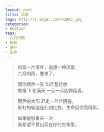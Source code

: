 ```yaml
---
layout: post
title: 风景
logo: http://i.imgur.com/w28AJ.jpg
categories:
- Emotion
tags:
- 六月的雨
- 彩虹
- 落叶
- 生命
---
```



> 拾取一片落叶，遐想一种风景,                 
> 六月的雨，要来了。

> 而你嫣然一笑 如含苞待放                
> 蝴蝶飞 花满天 一朵一朵因你而香。

> 雨后的太阳   赶走一丝丝阴霾，                                                                          
> 彩虹的轨迹在此刻绽放，生命因你而精彩。

> 如果能够重来一次，                                                                
> 我希望不曾出现在你的生命里。